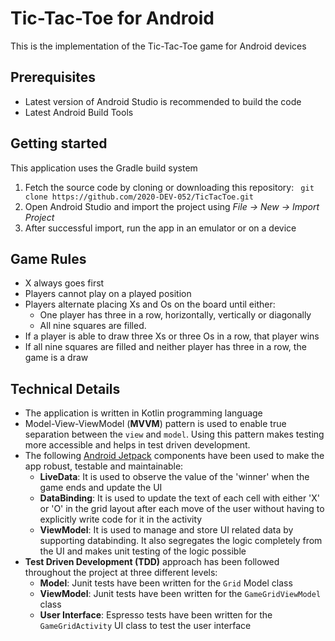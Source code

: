 # Tic-Tac-Toe for Android
This is the implementation of the Tic-Tac-Toe game for Android devices
## Prerequisites
- Latest version of Android Studio is recommended to build the code
- Latest Android Build Tools
## Getting started
This application uses the Gradle build system
1. Fetch the source code by cloning or downloading this repository:
 ```  git clone https://github.com/2020-DEV-052/TicTacToe.git ```
2.  Open Android Studio and import the project using *File &rarr; New &rarr; Import Project*
3.  After successful import, run the app in an emulator or on a device
## Game Rules
- X always goes first
- Players cannot play on a played position
- Players alternate placing Xs and Os on the board until either:
	- One player has three in a row, horizontally, vertically or diagonally
	- All nine squares are filled.
- If a player is able to draw three Xs or three Os in a row, that player wins
- If all nine squares are filled and neither player has three in a row, the game is a draw
## Technical Details
- The application is written in Kotlin programming language
- Model-View-ViewModel (**MVVM**)  pattern is used to enable true separation between the `view` and `model`. Using this pattern makes testing more accessible and helps in test driven development.
-   The following [Android Jetpack]([https://developer.android.com/jetpack](https://developer.android.com/jetpack)) components have been used to make the app robust, testable and maintainable:
	- **LiveData**: It is used to observe the value of the 'winner' when the game ends and update the UI
	- **DataBinding**: It is used to update the text of each cell with either 'X' or 'O'  in the grid layout after each move of the user without having to explicitly write code for it in the activity
	-  **ViewModel**: It is used to manage and store UI related data by supporting databinding. It also segregates the logic completely from the UI and makes unit testing of the logic possible
-   **Test Driven Development (TDD)** approach has been followed throughout the project at three different levels:
	- **Model**: Junit tests have been written for the `Grid` Model class
	- **ViewModel**: Junit tests have been written for the `GameGridViewModel` class
	- **User Interface**: Espresso tests have been written for the `GameGridActivity` UI class to test the user interface